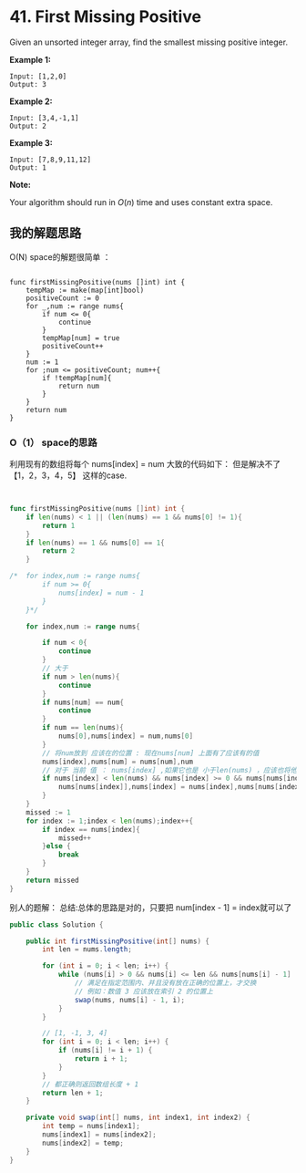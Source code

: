 # 41. First Missing Positive

Given an unsorted integer array, find the smallest missing positive integer.

**Example 1:**

```
Input: [1,2,0]
Output: 3
```

**Example 2:**

```
Input: [3,4,-1,1]
Output: 2
```

**Example 3:**

```
Input: [7,8,9,11,12]
Output: 1
```

**Note:**

Your algorithm should run in *O*(*n*) time and uses constant extra space.



## 我的解题思路

O(N) space的解题很简单 ：

```golang

func firstMissingPositive(nums []int) int {
	tempMap := make(map[int]bool)
	positiveCount := 0
	for _,num := range nums{
		if num <= 0{
			continue
		}
		tempMap[num] = true
		positiveCount++
	}
	num := 1
	for ;num <= positiveCount; num++{
		if !tempMap[num]{
			return num
		}
	}
	return num
}

```

### O（1） space的思路

利用现有的数组将每个 nums[index] = num 大致的代码如下： 但是解决不了 【1，2，3，4，5】 这样的case.

```go


func firstMissingPositive(nums []int) int {
	if len(nums) < 1 || (len(nums) == 1 && nums[0] != 1){
		return 1
	}
	if len(nums) == 1 && nums[0] == 1{
		return 2
	}

/*	for index,num := range nums{
		if num >= 0{
			nums[index] = num - 1
		}
	}*/

	for index,num := range nums{

		if num < 0{
			continue
		}
		// 大于
		if num > len(nums){
			continue
		}
		if nums[num] == num{
			continue
		}
		if num == len(nums){
			nums[0],nums[index] = num,nums[0]
		}
		// 将num放到 应该在的位置 : 现在nums[num] 上面有了应该有的值
		nums[index],nums[num] = nums[num],num
		// 对于 当前 值 ： nums[index] ,如果它也是 小于len(nums) ，应该也将他放到对应的索引 
		if nums[index] < len(nums) && nums[index] >= 0 && nums[nums[index]] != nums[index]{
			nums[nums[index]],nums[index] = nums[index],nums[nums[index]]
		}
	}
	missed := 1
	for index := 1;index < len(nums);index++{
		if index == nums[index]{
			missed++
		}else {
			break
		}
	}
	return missed
}

```



别人的题解： 总结:总体的思路是对的，只要把 num[index - 1] = index就可以了 

```java
public class Solution {

    public int firstMissingPositive(int[] nums) {
        int len = nums.length;

        for (int i = 0; i < len; i++) {
            while (nums[i] > 0 && nums[i] <= len && nums[nums[i] - 1] != nums[i]) {
                // 满足在指定范围内、并且没有放在正确的位置上，才交换
                // 例如：数值 3 应该放在索引 2 的位置上
                swap(nums, nums[i] - 1, i);
            }
        }

        // [1, -1, 3, 4]
        for (int i = 0; i < len; i++) {
            if (nums[i] != i + 1) {
                return i + 1;
            }
        }
        // 都正确则返回数组长度 + 1
        return len + 1;
    }

    private void swap(int[] nums, int index1, int index2) {
        int temp = nums[index1];
        nums[index1] = nums[index2];
        nums[index2] = temp;
    }
}

 
```

